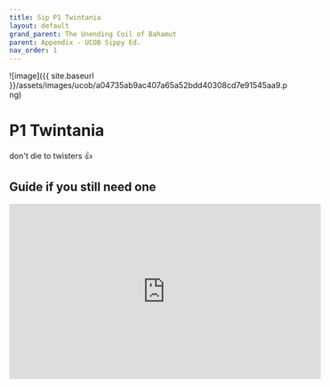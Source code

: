```yaml
---
title: Sip P1 Twintania
layout: default
grand_parent: The Unending Coil of Bahamut
parent: Appendix - UCOB Sippy Ed.
nav_order: 1
---
```


![image]({{ site.baseurl }}/assets/images/ucob/a04735ab9ac407a65a52bdd40308cd7e91545aa9.png)

# P1 Twintania

don't die to twisters 👍

## Guide if you still need one

<iframe width="560" height="315" src="https://www.youtube.com/embed/ds9sFGxZdzs?si=-peG3YTQTGhUA_Zu" title="YouTube video player" frameborder="0" allow="accelerometer; autoplay; clipboard-write; encrypted-media; gyroscope; picture-in-picture; web-share" allowfullscreen></iframe>
